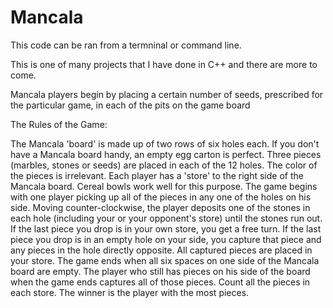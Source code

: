 Mancala
=======
This code can be ran from a termninal or command line.

This is one of many projects that I have done in C++ and there are more to come.


Mancala players begin by placing a certain number of seeds, prescribed for the particular game, in each of the pits on the game board

The Rules of the Game:

The Mancala 'board' is made up of two rows of six holes each. If you don't have a Mancala board handy, an empty egg carton is perfect.
Three pieces (marbles, stones or seeds) are placed in each of the 12 holes. The color of the pieces is irrelevant.
Each player has a 'store' to the right side of the Mancala board. Cereal bowls work well for this purpose.
The game begins with one player picking up all of the pieces in any one of the holes on his side.
Moving counter-clockwise, the player deposits one of the stones in each hole (including your or your opponent's store) until the stones run out.
If the last piece you drop is in your own store, you get a free turn.
If the last piece you drop is in an empty hole on your side, you capture that piece and any pieces in the hole directly opposite. All captured pieces are placed in your store.
The game ends when all six spaces on one side of the Mancala board are empty.
The player who still has pieces on his side of the board when the game ends captures all of those pieces.
Count all the pieces in each store. The winner is the player with the most pieces.
